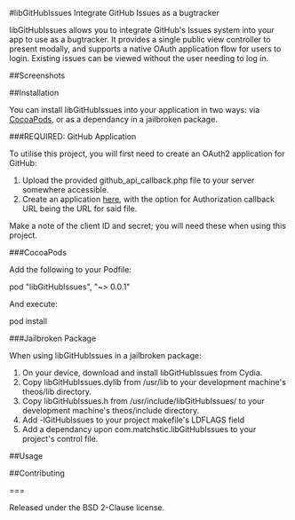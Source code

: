#libGitHubIssues
Integrate GitHub Issues as a bugtracker

libGitHubIssues allows you to integrate GitHub's Issues system into your app to use as a bugtracker. It provides a single public view controller to present modally, and supports a native OAuth application flow for users to login. Existing issues can be viewed without the user needing to log in.

##Screenshots



##Installation

You can install libGitHubIssues into your application in two ways: via [CocoaPods](https://guides.cocoapods.org/using/getting-started.html), or as a dependancy in a jailbroken package.

###REQUIRED: GitHub Application

To utilise this project, you will first need to create an OAuth2 application for GitHub:

1. Upload the provided github_api_callback.php file to your server somewhere accessible.
2. Create an application [here](https://github.com/settings/developers), with the option for Authorization callback URL being the URL for said file.
  
Make a note of the client ID and secret; you will need these when using this project.

###CocoaPods

Add the following to your Podfile:
  
  pod "libGitHubIssues", "~> 0.0.1"
  
And execute:

  pod install

###Jailbroken Package

When using libGitHubIssues in a jailbroken package: 

1. On your device, download and install libGitHubIssues from Cydia.
2. Copy libGitHubIssues.dylib from /usr/lib to your development machine's theos/lib directory.
3. Copy libGitHubIssues.h from /usr/include/libGitHubIssues/ to your development machine's theos/include directory.
4. Add -lGitHubIssues to your project makefile's LDFLAGS field
5. Add a dependancy upon com.matchstic.libGitHubIssues to your project's control file.

##Usage



##Contributing

===

Released under the BSD 2-Clause license.